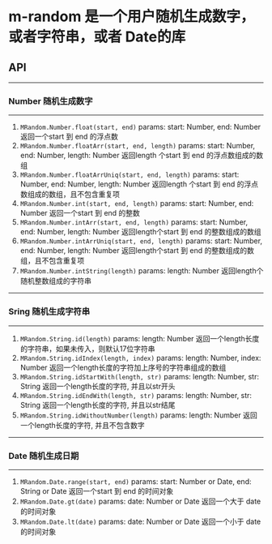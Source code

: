 # m-random 是一个用户随机生成数字，或者字符串，或者 Date的库


## API
- - -
### Number 随机生成数字
- - -
1. ```MRandom.Number.float(start, end)```
params: start: Number, end: Number
返回一个start 到 end 的浮点数
2. ```MRandom.Number.floatArr(start, end, length)```
params: start: Number, end: Number, length: Number
返回length 个start 到 end 的浮点数组成的数组
3. ```MRandom.Number.floatArrUniq(start, end, length)```
params: start: Number, end: Number, length: Number
返回length 个start 到 end 的浮点数组成的数组，且不包含重复项
4. ```MRandom.Number.int(start, end, length)```
params: start: Number, end: Number
返回一个start 到 end 的整数
5. ```MRandom.Number.intArr(start, end, length)```
params: start: Number, end: Number, length: Number
返回length个start 到 end 的整数组成的数组
6. ```MRandom.Number.intArrUniq(start, end, length)```
params: start: Number, end: Number, length: Number
返回length个start 到 end 的整数组成的数组，且不包含重复项
7. ```MRandom.Number.intString(length)```
params: length: Number
返回length个随机整数组成的字符串
- - -
### Sring 随机生成字符串
- - -
1. ```MRandom.String.id(length)```
params: length: Number
返回一个length长度的字符串，如果未传入，则默认17位字符串
2. ```MRandom.String.idIndex(length, index)```
params: length: Number, index: Number
返回一个length长度的字符加上序号的字符串组成的数组
3. ```MRandom.String.idStartWith(length, str)```
params: length: Number, str: String
返回一个length长度的字符, 并且以str开头
4. ```MRandom.String.idEndWith(length, str)```
params: length: Number, str: String
返回一个length长度的字符, 并且以str结尾
5. ```MRandom.String.idWithoutNumber(length)```
params: length: Number
返回一个length长度的字符, 并且不包含数字
- - -
### Date 随机生成日期
- - -
1. ```MRandom.Date.range(start, end)```
params: start: Number or Date, end: String or Date
返回一个start 到 end 的时间对象
2. ```MRandom.Date.gt(date)```
params: date: Number or Date
返回一个大于 date 的时间对象
3. ```MRandom.Date.lt(date)```
params: date: Number or Date
返回一个小于 date 的时间对象


